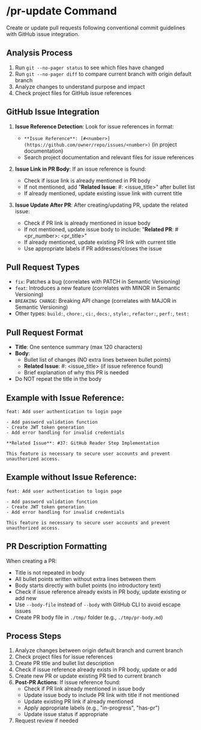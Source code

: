 # /pr-update Command

Create or update pull requests following conventional commit guidelines with GitHub issue integration.

## Analysis Process
1. Run `git --no-pager status` to see which files have changed
2. Run `git --no-pager diff` to compare current branch with origin default branch
3. Analyze changes to understand purpose and impact
4. Check project files for GitHub issue references

## GitHub Issue Integration
1. **Issue Reference Detection**: Look for issue references in format:
   - `**Issue Reference**: [#<number>](https://github.com/owner/repo/issues/<number>)` (in project documentation)
   - Search project documentation and relevant files for issue references

2. **Issue Link in PR Body**: If an issue reference is found:
   - Check if issue link is already mentioned in PR body
   - If not mentioned, add "**Related Issue**: #<number>: <issue_title>" after bullet list
   - If already mentioned, update existing issue link with current title

3. **Issue Update After PR**: After creating/updating PR, update the related issue:
   - Check if PR link is already mentioned in issue body
   - If not mentioned, update issue body to include: "**Related PR**: #<pr_number>: <pr_title>"
   - If already mentioned, update existing PR link with current title
   - Use appropriate labels if PR addresses/closes the issue

## Pull Request Types
- `fix`: Patches a bug (correlates with PATCH in Semantic Versioning)
- `feat`: Introduces a new feature (correlates with MINOR in Semantic Versioning)
- `BREAKING CHANGE`: Breaking API change (correlates with MAJOR in Semantic Versioning)
- Other types: `build:`, `chore:`, `ci:`, `docs:`, `style:`, `refactor:`, `perf:`, `test:`

## Pull Request Format
- **Title**: One sentence summary (max 120 characters)
- **Body**:
  - Bullet list of changes (NO extra lines between bullet points)
  - **Related Issue**: #<number>: <issue_title> (if issue reference found)
  - Brief explanation of why this PR is needed
- Do NOT repeat the title in the body

## Example with Issue Reference:
```
feat: Add user authentication to login page

- Add password validation function
- Create JWT token generation
- Add error handling for invalid credentials

**Related Issue**: #37: GitHub Reader Step Implementation

This feature is necessary to secure user accounts and prevent unauthorized access.
```

## Example without Issue Reference:
```
feat: Add user authentication to login page

- Add password validation function
- Create JWT token generation
- Add error handling for invalid credentials

This feature is necessary to secure user accounts and prevent unauthorized access.
```

## PR Description Formatting
When creating a PR:
- Title is not repeated in body
- All bullet points written without extra lines between them
- Body starts directly with bullet points (no introductory text)
- Check if issue reference already exists in PR body, update existing or add new
- Use `--body-file` instead of `--body` with GitHub CLI to avoid escape issues
- Create PR body file in `./tmp/` folder (e.g., `./tmp/pr-body.md`)

## Process Steps
1. Analyze changes between origin default branch and current branch
2. Check project files for issue references
3. Create PR title and bullet list description
4. Check if issue reference already exists in PR body, update or add
5. Create new PR or update existing PR tied to current branch
6. **Post-PR Actions**: If issue reference found:
   - Check if PR link already mentioned in issue body
   - Update issue body to include PR link with title if not mentioned
   - Update existing PR link if already mentioned
   - Apply appropriate labels (e.g., "in-progress", "has-pr")
   - Update issue status if appropriate
7. Request review if needed
